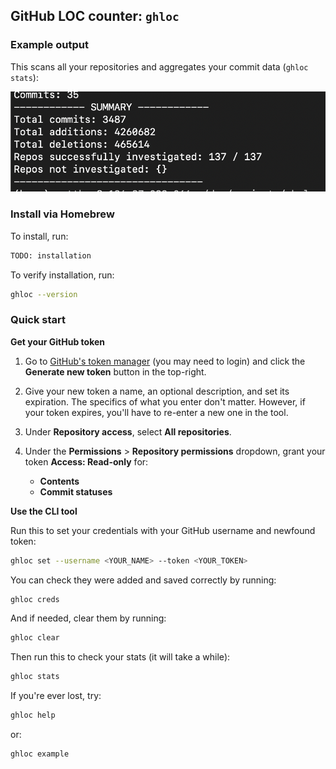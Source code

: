 ## GitHub LOC counter: `ghloc`

### Example output

This scans all your repositories and aggregates your commit data (`ghloc stats`):

<img src="https://github.com/mattrltrent/ghloc/blob/main/assets/demo_1.png?raw=true" width="" height="" style="display: inline"/>


### Install via Homebrew

To install, run:

```sh
TODO: installation
```

To verify installation, run:

```sh
ghloc --version
```

### Quick start

**Get your GitHub token**

1. Go to [GitHub's token manager](https://github.com/settings/tokens?type=beta) (you may need to login) and click the **Generate new token** button in the top-right.

2. Give your new token a name, an optional description, and set its expiration. The specifics of what you enter don't matter. However, if your token expires, you'll have to re-enter a new one in the tool.

3. Under **Repository access**, select **All repositories**.

4. Under the **Permissions** > **Repository permissions** dropdown, grant your token **Access: Read-only** for:

    - **Contents**
    - **Commit statuses**

**Use the CLI tool**

Run this to set your credentials with your GitHub username and newfound token:

```sh
ghloc set --username <YOUR_NAME> --token <YOUR_TOKEN>
```

You can check they were added and saved correctly by running:

```sh
ghloc creds
```

And if needed, clear them by running:

```sh
ghloc clear
```

Then run this to check your stats (it will take a while):

```sh
ghloc stats
```

If you're ever lost, try:

```sh
ghloc help
```

or:

```sh
ghloc example
```
